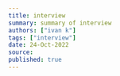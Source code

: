 ```yaml
---
title: interview
summary: summary of interview
authors: ["ivan k"]
tags: ["interview"]
date: 24-Oct-2022
source:
published: true
---
```



